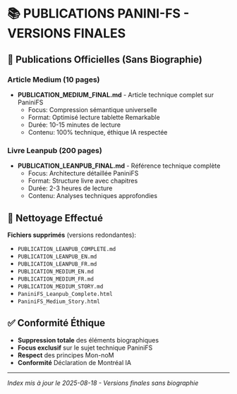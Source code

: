 
# 📚 PUBLICATIONS PANINI-FS - VERSIONS FINALES

## 🎯 Publications Officielles (Sans Biographie)

### Article Medium (10 pages)
- **PUBLICATION_MEDIUM_FINAL.md** - Article technique complet sur PaniniFS
  - Focus: Compression sémantique universelle
  - Format: Optimisé lecture tablette Remarkable
  - Durée: 10-15 minutes de lecture
  - Contenu: 100% technique, éthique IA respectée

### Livre Leanpub (200 pages)  
- **PUBLICATION_LEANPUB_FINAL.md** - Référence technique complète
  - Focus: Architecture détaillée PaniniFS
  - Format: Structure livre avec chapitres
  - Durée: 2-3 heures de lecture
  - Contenu: Analyses techniques approfondies

## 🧹 Nettoyage Effectué

**Fichiers supprimés** (versions redondantes):
- `PUBLICATION_LEANPUB_COMPLETE.md`
- `PUBLICATION_LEANPUB_EN.md` 
- `PUBLICATION_LEANPUB_FR.md`
- `PUBLICATION_MEDIUM_EN.md`
- `PUBLICATION_MEDIUM_FR.md`
- `PUBLICATION_MEDIUM_STORY.md`
- `PaniniFS_Leanpub_Complete.html`
- `PaniniFS_Medium_Story.html`

## ✅ Conformité Éthique

- **Suppression totale** des éléments biographiques
- **Focus exclusif** sur le sujet technique PaniniFS
- **Respect** des principes Mon-noM
- **Conformité** Déclaration de Montréal IA

---
*Index mis à jour le 2025-08-18 - Versions finales sans biographie*
        